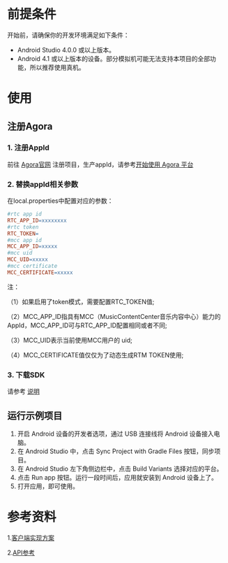 # 前提条件
开始前，请确保你的开发环境满足如下条件：
- Android Studio 4.0.0 或以上版本。
- Android 4.1 或以上版本的设备。部分模拟机可能无法支持本项目的全部功能，所以推荐使用真机。

# 使用
## 注册Agora
### 1. 注册AppId
   前往 [Agora官网](https://console.agora.io/) 注册项目，生产appId，请参考[开始使用 Agora 平台](https://docs.agora.io/cn/Agora%20Platform/get_appid_token?platform=All%20Platforms)
### 2. 替换appId相关参数
   在local.properties中配置对应的参数：

```mk
#rtc app id
RTC_APP_ID=xxxxxxxx
#rtc token
RTC_TOKEN=
#mcc app id
MCC_APP_ID=xxxxx
#mcc uid
MCC_UID=xxxxx
#mcc certificate
MCC_CERTIFICATE=xxxxx
```
注：

（1）如果启用了token模式，需要配置RTC_TOKEN值;

（2）MCC_APP_ID指具有MCC（MusicContentCenter音乐内容中心）能力的AppId，MCC_APP_ID可与RTC_APP_ID配置相同或者不同;

（3）MCC_UID表示当前使用MCC用户的 uid;

（4）MCC_CERTIFICATE值仅仅为了动态生成RTM TOKEN使用;


### 3. 下载SDK
   请参考 [说明](https://docs.agora.io/cn/online-ktv/downloads?platform=Android)



## 运行示例项目
1. 开启 Android 设备的开发者选项，通过 USB 连接线将 Android 设备接入电脑。
2. 在 Android Studio 中，点击 Sync Project with Gradle Files 按钮，同步项目。
3. 在 Android Studio 左下角侧边栏中，点击 Build Variants 选择对应的平台。
4. 点击 Run app 按钮。运行一段时间后，应用就安装到 Android 设备上了。
5. 打开应用，即可使用。


# 参考资料

1.[客户端实现方案](https://docs.agora.io/cn/online-ktv/chorus_client_android?platform=Android)

2.[API参考](https://docs.agora.io/cn/online-ktv/ktv_api_android?platform=Android)